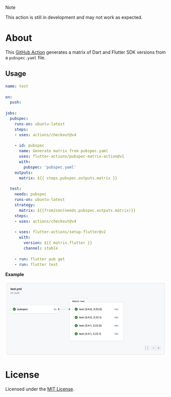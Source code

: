 [GitHub Action]: https://github.com/flutter-actions/setup-flutter
[MIT License]: https://github.com/flutter-actions/setup-flutter/blob/main/LICENSE

> [!NOTE]
> This action is still in development and may not work as expected.

# About
This [GitHub Action] generates a matrix of Dart and Flutter SDK versions from a `pubspec.yaml` file.

## Usage
```yaml
name: test

on:
  push:

jobs:
  pubspec:
    runs-on: ubuntu-latest
    steps:
    - uses: actions/checkout@v4

    - id: pubspec
      name: Generate matrix from pubspec.yaml
      uses: flutter-actions/pubspec-matrix-action@v1
      with:
        pubspec: 'pubspec.yaml'
    outputs:
      matrix: ${{ steps.pubspec.outputs.matrix }}

  test:
    needs: pubspec
    runs-on: ubuntu-latest
    strategy:
      matrix: ${{fromJson(needs.pubspec.outputs.matrix)}}
    steps:
    - uses: actions/checkout@v4

    - uses: flutter-actions/setup-flutter@v2
      with:
        version: ${{ matrix.flutter }}
        channel: stable

    - run: flutter pub get
    - run: flutter test

```

**Example**

<picture>
    <source srcset=".github/assets/screenshot-dark.png"  media="(prefers-color-scheme: dark)">
    <img src=".github/assets/screenshot-light.png">
</picture>

# License

Licensed under the [MIT License].

